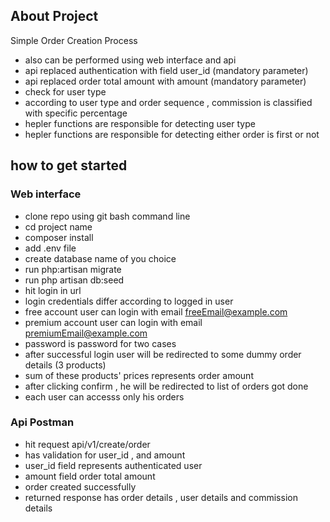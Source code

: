 
## About Project

Simple Order Creation Process

- also can be performed using web interface and api
- api replaced authentication with field user_id (mandatory parameter)
- api replaced order total amount with amount (mandatory parameter)
- check for user type 
- according to user type and order sequence , commission is classified with specific percentage
- hepler functions are responsible for detecting user type 
- hepler functions are responsible for detecting either order is first or not 

## how to get started

### Web interface

- clone repo using git bash command line
- cd project name
- composer install 
- add .env file 
- create database name of you choice
- run php:artisan migrate
- run php artisan db:seed
- hit login in url 
- login credentials differ according to logged in user
- free account user can login with email  freeEmail@example.com
- premium account user can login with email  premiumEmail@example.com
- password is password for two cases 
- after successful login user will be redirected to some dummy order details (3 products)
- sum of these products' prices represents order amount
- after clicking confirm , he will be redirected to list of orders got done
- each user can accesss only his orders

### Api Postman 

- hit request api/v1/create/order 
- has validation for user_id , and amount 
- user_id field represents authenticated user
- amount field order total amount
- order created successfully
- returned response has order details , user details and commission details
